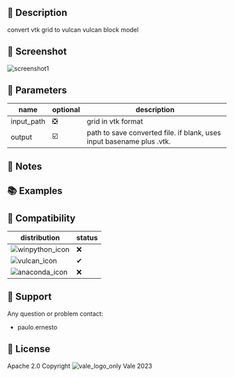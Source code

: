 ## 📌 Description
convert vtk grid to vulcan vulcan block model
## 📸 Screenshot
![screenshot1](../../code/pandoc_index/assets/bm_from_vtk1.png)
## 📝 Parameters
name|optional|description
---|---|------
input_path|❎|grid in vtk format
output|☑️|path to save converted file. if blank, uses input basename plus .vtk.
## 📓 Notes
## 📚 Examples
## 🧩 Compatibility
distribution|status
---|---
![winpython_icon](../../code/pandoc_index/assets/winpython_icon.png)|❌
![vulcan_icon](../../code/pandoc_index/assets/vulcan_icon.png)|✔
![anaconda_icon](../../code/pandoc_index/assets/anaconda_icon.png)|❌
## 🙋 Support
Any question or problem contact:
 - paulo.ernesto
## 💎 License
Apache 2.0
Copyright ![vale_logo_only](../../pandoc_index/assets/vale_logo_only_r.svg) Vale 2023